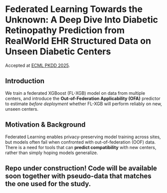 # Federated Learning Towards the Unknown: A Deep Dive Into Diabetic Retinopathy Prediction from RealWorld EHR Structured Data on Unseen Diabetic Centers
Accepted at [ECML PKDD 2025](https://ecmlpkdd-storage.s3.eu-central-1.amazonaws.com/preprints/2025/ads/preprint_ecml_pkdd_2025_ads_665.pdf).

## Introduction  
We train a federated XGBoost (FL-XGB) model on data from multiple centers, and introduce the **Out-of-Federation Applicability (OFA)** predictor to estimate *before deployment* whether FL-XGB will perform reliably on new, unseen centers.

## Motivation & Background  
Federated Learning enables privacy-preserving model training across sites, but models often fail when confronted with out-of-federation (OOF) data. There is a need for tools that can **predict compatibility** with new centers, rather than simply hoping models generalize.

## Repo under construction! Code will be available soon together with pseudo-data that matches the one used for the study.
